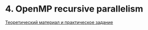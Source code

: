 # 4. OpenMP recursive parallelism
[Теоретический материал и практическое задание](https://github.com/IDragonThunderI/Multithreading-OpenMP_RecursiveParallelism/blob/master/Prakticheskie_Mnogopotochka.docx)
